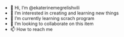 - 👋 Hi, I’m @ekaterinemegrelishvili
- 👀 I’m interested in creating and learning new things
- 🌱 I’m currently learning scrach program
- 💞️ I’m looking to collaborate on this item
- 📫 How to reach me 

<!---
ekaterinemegrelishvili/ekaterinemegrelishvili is a ✨ special ✨ repository because its `README.md` (this file) appears on your GitHub profile.
You can click the Preview link to take a look at your changes.
--->
